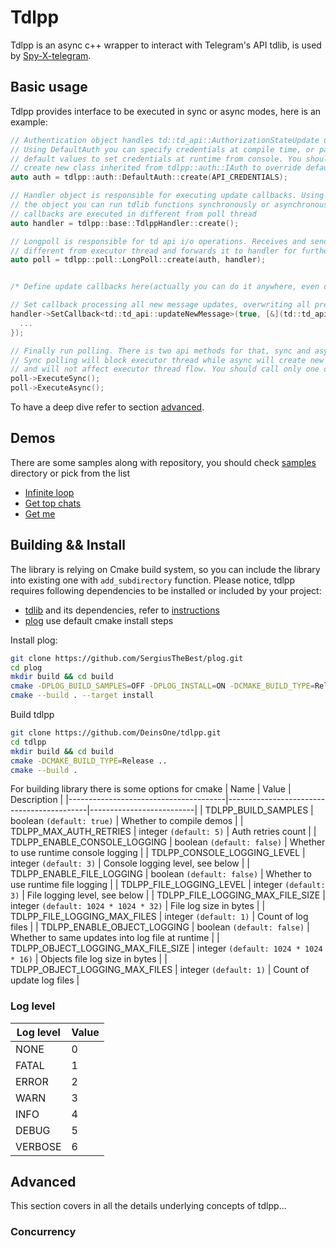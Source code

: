 # **Tdlpp**

Tdlpp is an async c++ wrapper to interact with Telegram's API tdlib, is used by [Spy-X-telegram](https://github.com/DeinsOne/Spy-X-telegram.git).


## Basic usage

Tdlpp provides interface to be executed in sync or async modes, here is an example:

```c++
// Authentication object handles td::td_api::AuthorizationStateUpdate updates.
// Using DefaultAuth you can specify credentials at compile time, or pass
// default values to set credentials at runtime from console. You should 
// create new class inherited from tdlpp::auth::IAuth to override default behavior
auto auth = tdlpp::auth::DefaultAuth::create(API_CREDENTIALS);

// Handler object is responsible for executing update callbacks. Using instance of
// the object you can run tdlib functions synchronously or asynchronously. All the
// callbacks are executed in different from poll thread
auto handler = tdlpp::base::TdlppHandler::create();

// Longpoll is responsible for td api i/o operations. Receives and sends data in
// different from executor thread and forwards it to handler for further processing
auto poll = tdlpp::poll::LongPoll::create(auth, handler);


/* Define update callbacks here(actually you can do it anywhere, even on poll runtime) */

// Set callback processing all new message updates, overwriting all previous callbacks
handler->SetCallback<td::td_api::updateNewMessage>(true, [&](td::td_api::updateNewMessage& update) {
  ...
});

// Finally run polling. There is two api methods for that, sync and async respectively.
// Sync polling will block executor thread while async will create new separated thread
// and will not affect executor thread flow. You should call only one of the methods
poll->ExecuteSync();
poll->ExecuteAsync();
```

To have a deep dive refer to section [advanced](##Advanced).


## Demos

There are some samples along with repository, you should check [samples](./samples/) directory or pick from the list
  - [Infinite loop](./samples/infinite/)
  - [Get top chats](./samples/top-chats/)
  - [Get me](./samples/get-me/)


## Building && Install

The library is relying on Cmake build system, so you can include the library into existing one with `add_subdirectory` function. Please notice, tdlpp requires following dependencies to be installed or included by your project:

  - [tdlib](https://github.com/tdlib/td) and its dependencies, refer to [instructions](https://tdlib.github.io/td/build.html)
  - [plog](https://github.com/SergiusTheBest/plog) use default cmake install steps

Install plog:
```sh
git clone https://github.com/SergiusTheBest/plog.git
cd plog
mkdir build && cd build
cmake -DPLOG_BUILD_SAMPLES=OFF -DPLOG_INSTALL=ON -DCMAKE_BUILD_TYPE=Release ..
cmake --build . --target install
```

Build tdlpp
```sh
git clone https://github.com/DeinsOne/tdlpp.git
cd tdlpp
mkdir build && cd build
cmake -DCMAKE_BUILD_TYPE=Release ..
cmake --build .
```

For building library there is some options for cmake
|                  Name                 |                   Value                   |        Description       |
|---------------------------------------|-------------------------------------------|--------------------------|
| TDLPP_BUILD_SAMPLES                   | boolean `(default: true)`                 | Whether to compile demos |
| TDLPP_MAX_AUTH_RETRIES                | integer `(default: 5)`                    | Auth retries count |
| TDLPP_ENABLE_CONSOLE_LOGGING          | boolean `(default: false)`                | Whether to use runtime console logging |
| TDLPP_CONSOLE_LOGGING_LEVEL           | integer `(default: 3)`                    | Console logging level, see below |
| TDLPP_ENABLE_FILE_LOGGING             | boolean `(default: false)`                | Whether to use runtime file logging |
| TDLPP_FILE_LOGGING_LEVEL              | integer `(default: 3)`                    | File logging level, see below |
| TDLPP_FILE_LOGGING_MAX_FILE_SIZE      | integer `(default: 1024 * 1024 * 32)`     | File log size in bytes |
| TDLPP_FILE_LOGGING_MAX_FILES          | integer `(default: 1)`                    | Count of log files |
| TDLPP_ENABLE_OBJECT_LOGGING           | boolean `(default: false)`                | Whether to same updates into log file at runtime |
| TDLPP_OBJECT_LOGGING_MAX_FILE_SIZE    | integer `(default: 1024 * 1024 * 16)`     | Objects file log size in bytes |
| TDLPP_OBJECT_LOGGING_MAX_FILES        | integer `(default: 1)`                    | Count of update log files |

### Log level

| Log level | Value |
|-----------|-------|
| NONE      | 0     |
| FATAL     | 1     |
| ERROR     | 2     |
| WARN      | 3     |
| INFO      | 4     |
| DEBUG     | 5     |
| VERBOSE   | 6     |


## Advanced

This section covers in all the details underlying concepts of tdlpp...

### Concurrency

